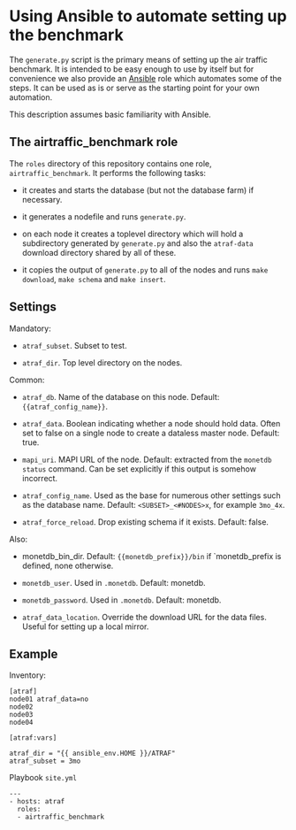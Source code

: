 Using Ansible to automate setting up the benchmark
==================================================

The `generate.py` script is the primary means of setting up the
air traffic benchmark.  It is intended to be easy enough to use by itself
but for convenience we also provide an [Ansible](https://ansible.com)
role which automates some of the steps.
It can be used as is or serve as the starting point for your own automation.

This description assumes basic familiarity with Ansible.


The airtraffic_benchmark role
-----------------------------

The `roles` directory of this repository contains one role,
`airtraffic_benchmark`.  It performs the following tasks:

- it creates and starts the database (but not the database farm)
  if necessary.

- it generates a nodefile and runs `generate.py`.

- on each node it creates a toplevel directory which will hold
  a subdirectory generated by `generate.py` and also the
  `atraf-data` download directory shared by all of these.

- it copies the output of `generate.py` to all of the nodes
  and runs `make download`, `make schema` and `make insert`.


Settings
--------

Mandatory:

- `atraf_subset`.  Subset to test.

- `atraf_dir`.  Top level directory on the nodes.

Common:

- `atraf_db`.  Name of the database on this node.  Default: `{{atraf_config_name}}`.

- `atraf_data`.  Boolean indicating whether a node should hold data.  Often set
  to false on a single node to create a dataless master node.  Default: true.

- `mapi_uri`.  MAPI URL of the node.
  Default: extracted from the `monetdb status` command.
  Can be set explicitly if this output is somehow incorrect.

- `atraf_config_name`. Used as the base for numerous other settings
  such as the database name.  Default: `<SUBSET>_<#NODES>x`,
  for example `3mo_4x`.

- `atraf_force_reload`.  Drop existing schema if it exists.  Default: false.

Also:

- monetdb_bin_dir.  Default: `{{monetdb_prefix}}/bin`
  if `monetdb_prefix is defined, none otherwise.

- `monetdb_user`.  Used in `.monetdb`.  Default: monetdb.

- `monetdb_password`.  Used in `.monetdb`.  Default: monetdb.

- `atraf_data_location`. Override the download URL for the data files.
  Useful for setting up a local mirror.

Example
-------

Inventory:

```
[atraf]
node01 atraf_data=no
node02
node03
node04

[atraf:vars]

atraf_dir = "{{ ansible_env.HOME }}/ATRAF"
atraf_subset = 3mo
```

Playbook `site.yml`

```
---
- hosts: atraf
  roles:
  - airtraffic_benchmark
```

